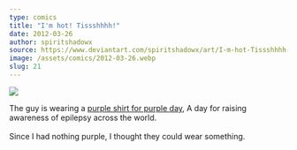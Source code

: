 ```yaml
---
type: comics
title: "I'm hot! Tissshhhh!"
date: 2012-03-26
author: spiritshadowx
source: https://www.deviantart.com/spiritshadowx/art/I-m-hot-Tissshhhh-292470537
image: /assets/comics/2012-03-26.webp
slug: 21
---
```


![](/assets/comics/2012-03-26.webp)

The guy is wearing a [purple shirt for purple day](http://www.purpleday.org/), A day for raising awareness of epilepsy across the world.<br><br>Since I had nothing purple, I thought they could wear something.
